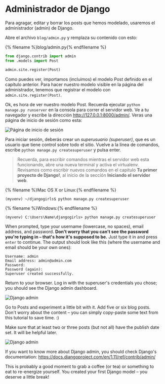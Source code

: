 # Administrador de Django

Para agragar, editar y borrar los posts que hemos modelado, usaremos el administrador (admin) de Django.

Abre el archivo `blog/admin.py` y remplaza su contenido con esto:

{% filename %}blog/admin.py{% endfilename %}

```python
from django.contrib import admin
from .models import Post

admin.site.register(Post)
```

Como puedes ver, importamos (incluimos) el modelo Post definido en el capítulo anterior. Para hacer nuestro modelo visible en la página del administrador, tenemos que registrar el modelo con `admin.site.register(Post)`.

Ok, es hora de ver nuestro modelo Post. Recuerda ejecutar `python manage.py runserver` en la consola para correr el servidor web. Ve a tu navegador y escribe la dirección http://127.0.0.1:8000/admin/. Veras una página de inicio de sesión como esta:

![Página de inicio de sesión](images/login_page2.png)

Para iniciar sesión, deberás crear un *superusuario (superuser)*, que es un usuario que tiene control sobre todo el sitio. Vuelve a la línea de comandos, escribe `python manage.py createsuperuser` y pulsa enter.

> Recuerda, para escribir comandos mientras el servidor web esta funcionando, abre una nueva terminal y activa el virtualenv. Revisamos como escribir nuevos comandos en el capitulo **Tu primer proyecto de Django!**, al inicio de la sección **Iniciando el servidor web**.

{% filename %}Mac OS X or Linux:{% endfilename %}

    (myvenv) ~/djangogirls$ python manage.py createsuperuser
    

{% filename %}Windows:{% endfilename %}

    (myvenv) C:\Users\Name\djangogirls> python manage.py createsuperuser
    

When prompted, type your username (lowercase, no spaces), email address, and password. **Don't worry that you can't see the password you're typing in – that's how it's supposed to be.** Just type it in and press `enter` to continue. The output should look like this (where the username and email should be your own ones):

    Username: admin
    Email address: admin@admin.com
    Password:
    Password (again):
    Superuser created successfully.
    

Return to your browser. Log in with the superuser's credentials you chose; you should see the Django admin dashboard.

![Django admin](images/django_admin3.png)

Go to Posts and experiment a little bit with it. Add five or six blog posts. Don't worry about the content – you can simply copy-paste some text from this tutorial to save time. :)

Make sure that at least two or three posts (but not all) have the publish date set. It will be helpful later.

![Django admin](images/edit_post3.png)

If you want to know more about Django admin, you should check Django's documentation: https://docs.djangoproject.com/en/1.11/ref/contrib/admin/

This is probably a good moment to grab a coffee (or tea) or something to eat to re-energize yourself. You created your first Django model – you deserve a little break!